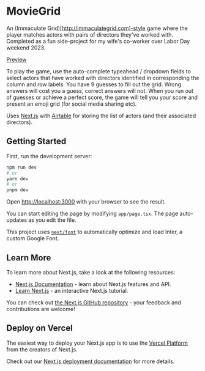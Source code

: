 # MovieGrid

An (Immaculate Grid)[http://immaculategrid.com]-style game where the player matches actors with pairs of directors they've worked with. Completed as a fun side-project for my wife's co-worker over Labor Day weekend 2023.

[Preview](https://moviegrid-six.vercel.app)

To play the game, use the auto-complete typeahead / dropdown fields to select actors that have worked with directors identified in corresponding the column and row labels. You have 9 guesses to fill out the grid. Wrong answers will cost you a guess, correct answers will not. When you run out of guesses or achieve a perfect score, the game will tell you your score and present an emoji grid (for social media sharing etc).

Uses [Next.js](https://nextjs.org/) with [Airtable](https://airtable.com) for storing the list of actors (and their associated directors).

## Getting Started

First, run the development server:

```bash
npm run dev
# or
yarn dev
# or
pnpm dev
```

Open [http://localhost:3000](http://localhost:3000) with your browser to see the result.

You can start editing the page by modifying `app/page.tsx`. The page auto-updates as you edit the file.

This project uses [`next/font`](https://nextjs.org/docs/basic-features/font-optimization) to automatically optimize and load Inter, a custom Google Font.

## Learn More

To learn more about Next.js, take a look at the following resources:

- [Next.js Documentation](https://nextjs.org/docs) - learn about Next.js features and API.
- [Learn Next.js](https://nextjs.org/learn) - an interactive Next.js tutorial.

You can check out [the Next.js GitHub repository](https://github.com/vercel/next.js/) - your feedback and contributions are welcome!

## Deploy on Vercel

The easiest way to deploy your Next.js app is to use the [Vercel Platform](https://vercel.com/new?utm_medium=default-template&filter=next.js&utm_source=create-next-app&utm_campaign=create-next-app-readme) from the creators of Next.js.

Check out our [Next.js deployment documentation](https://nextjs.org/docs/deployment) for more details.
